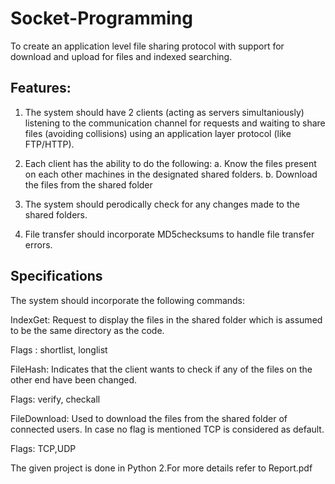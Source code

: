 # Socket-Programming

To create an application level file sharing protocol with support for download and upload for files and indexed searching.

Features:
----

1.  The system should have 2 clients (acting as servers simultaniously) listening to the communication channel for requests and waiting to share files (avoiding collisions) using an application layer protocol (like FTP/HTTP).

2.  Each client has the ability to do the following: a. Know the files present on each other machines in the designated shared folders. b. Download the files from the shared folder

3.  The system should perodically check for any changes made to the shared folders.

4.  File transfer should incorporate MD5checksums to handle file transfer errors.

Specifications
----
The system should incorporate the following commands:

IndexGet: Request to display the files in the shared folder which is assumed to be the same directory as the code.

Flags : shortlist, longlist

FileHash: Indicates that the client wants to check if any of the files on the other end have been changed.

Flags: verify, checkall

FileDownload: Used to download the files from the shared folder of connected users. In case no flag is mentioned TCP is considered as default.

Flags: TCP,UDP

The given project is done in Python 2.For more details refer to Report.pdf
